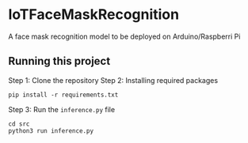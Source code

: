 # IoTFaceMaskRecognition
A face mask recognition model to be deployed on Arduino/Raspberri Pi

## Running this project
Step 1: Clone the repository
Step 2: Installing required packages
<br>
```
pip install -r requirements.txt
```
Step 3: Run the `inference.py` file
<br>
```
cd src
python3 run inference.py
```
